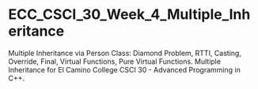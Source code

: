 # ECC_CSCI_30_Week_4_Multiple_Inheritance
Multiple Inheritance via Person Class: Diamond Problem, RTTI, Casting, Override, Final, Virtual Functions, Pure Virtual Functions.  Multiple Inheritance for El Camino College CSCI 30 - Advanced Programming in C++.
